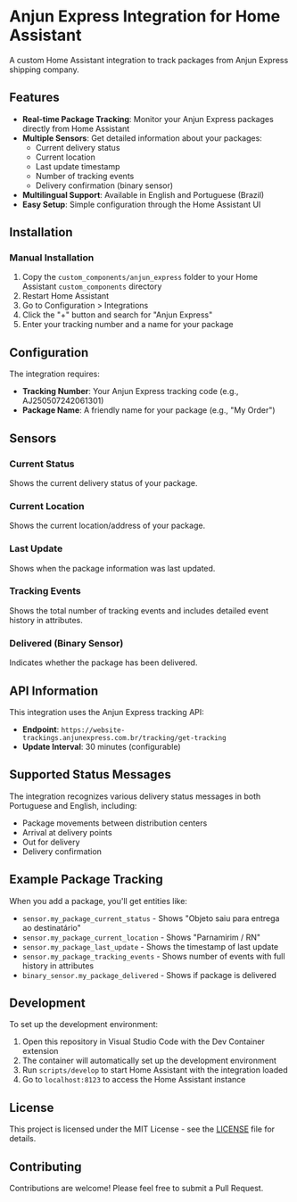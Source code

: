 # Anjun Express Integration for Home Assistant

A custom Home Assistant integration to track packages from Anjun Express shipping company.

## Features

- **Real-time Package Tracking**: Monitor your Anjun Express packages directly from Home Assistant
- **Multiple Sensors**: Get detailed information about your packages:
  - Current delivery status
  - Current location
  - Last update timestamp
  - Number of tracking events
  - Delivery confirmation (binary sensor)
- **Multilingual Support**: Available in English and Portuguese (Brazil)
- **Easy Setup**: Simple configuration through the Home Assistant UI

## Installation

### Manual Installation

1. Copy the `custom_components/anjun_express` folder to your Home Assistant `custom_components` directory
2. Restart Home Assistant
3. Go to Configuration > Integrations
4. Click the "+" button and search for "Anjun Express"
5. Enter your tracking number and a name for your package

## Configuration

The integration requires:
- **Tracking Number**: Your Anjun Express tracking code (e.g., AJ250507242061301)
- **Package Name**: A friendly name for your package (e.g., "My Order")

## Sensors

### Current Status
Shows the current delivery status of your package.

### Current Location
Shows the current location/address of your package.

### Last Update
Shows when the package information was last updated.

### Tracking Events
Shows the total number of tracking events and includes detailed event history in attributes.

### Delivered (Binary Sensor)
Indicates whether the package has been delivered.

## API Information

This integration uses the Anjun Express tracking API:
- **Endpoint**: `https://website-trackings.anjunexpress.com.br/tracking/get-tracking`
- **Update Interval**: 30 minutes (configurable)

## Supported Status Messages

The integration recognizes various delivery status messages in both Portuguese and English, including:
- Package movements between distribution centers
- Arrival at delivery points
- Out for delivery
- Delivery confirmation

## Example Package Tracking

When you add a package, you'll get entities like:
- `sensor.my_package_current_status` - Shows "Objeto saiu para entrega ao destinatário"
- `sensor.my_package_current_location` - Shows "Parnamirim / RN"
- `sensor.my_package_last_update` - Shows the timestamp of last update
- `sensor.my_package_tracking_events` - Shows number of events with full history in attributes
- `binary_sensor.my_package_delivered` - Shows if package is delivered

## Development

To set up the development environment:

1. Open this repository in Visual Studio Code with the Dev Container extension
2. The container will automatically set up the development environment
3. Run `scripts/develop` to start Home Assistant with the integration loaded
4. Go to `localhost:8123` to access the Home Assistant instance

## License

This project is licensed under the MIT License - see the [LICENSE](LICENSE) file for details.

## Contributing

Contributions are welcome! Please feel free to submit a Pull Request.
